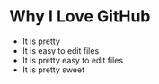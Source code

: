 # Why I Love GitHub

* It is pretty
* It is easy to edit files
* It is pretty easy to edit files
* It is pretty sweet
